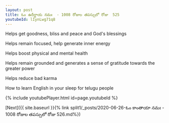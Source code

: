 ```yaml
---
layout: post
title: ఓం ఉదీర్ణాయ నమః  - 1008 రోజుల తపస్సులో రోజు  525
youtubeId: lIynLwg71q8
---
```

 
 
Helps get goodness, bliss and peace and God's blessings
 
Helps remain focused, help generate inner energy 
 
Helps boost physical and mental health 
 
Helps remain grounded and generates a sense of gratitude towards the greater power 
 
Helps reduce bad karma
 
How to learn English in your sleep for telugu people
 
 
 
 


{% include youtubePlayer.html id=page.youtubeId %}
 
[Next]({{ site.baseurl }}{% link split1/_posts/2020-06-26-ఓం కాంతాయా నమః  - 1008 రోజుల తపస్సులో రోజు  526.md%})
 
